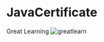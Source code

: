 # JavaCertificate
Great Learning
![greatlearn](https://user-images.githubusercontent.com/114371921/228523660-fc46d19e-7bdb-449f-b286-a492c2e13617.png)
